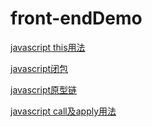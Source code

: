 # front-endDemo

[javascript this用法](http://www.ruanyifeng.com/blog/2010/04/using_this_keyword_in_javascript.html)

[javascript闭包](http://www.ruanyifeng.com/blog/2009/08/learning_javascript_closures.html)

[javascript原型链](http://www.cnblogs.com/qieguo/p/5451626.html)

[javascript call及apply用法](https://www.zhihu.com/question/20289071)
